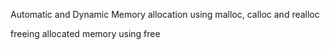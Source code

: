 Automatic and Dynamic Memory allocation
	using malloc, calloc and realloc

freeing allocated memory
	using free
